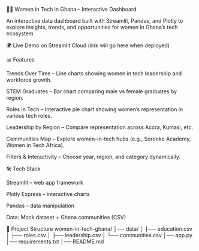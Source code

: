👩‍💻 Women in Tech in Ghana – Interactive Dashboard

An interactive data dashboard built with Streamlit, Pandas, and Plotly to explore insights, trends, and opportunities for women in Ghana’s tech ecosystem.

🌍 Live Demo on Streamlit Cloud
 (link will go here when deployed)

📊 Features

Trends Over Time – Line charts showing women in tech leadership and workforce growth.

STEM Graduates – Bar chart comparing male vs female graduates by region.

Roles in Tech – Interactive pie chart showing women’s representation in various tech roles.

Leadership by Region – Compare representation across Accra, Kumasi, etc.

Communities Map – Explore women-in-tech hubs (e.g., Soronko Academy, Women in Tech Africa).

Filters & Interactivity – Choose year, region, and category dynamically.

🛠 Tech Stack

Streamlit
 – web app framework

Plotly Express
 – interactive charts

Pandas
 – data manipulation

Data: Mock dataset + Ghana communities (CSV)

📂 Project Structure
women-in-tech-ghana/
│── data/
│    ├── education.csv
│    ├── roles.csv
│    ├── leadership.csv
│    └── communities.csv
│── app.py
│── requirements.txt
│── README.md
